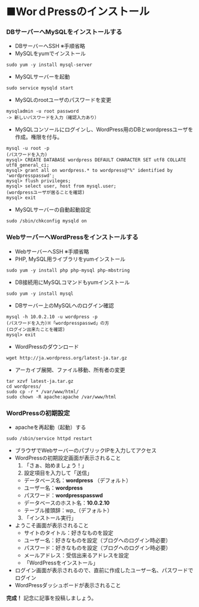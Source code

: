 ■WorｄPressのインストール
===

### DBサーバーへMySQLをインストールする

* DBサーバーへSSH ※手順省略
* MySQLをyumでインストール
```bash:
sudo yum -y install mysql-server
```
* MySQLサーバーを起動
```bash:
sudo service mysqld start
```
* MySQLのrootユーザのパスワードを変更
```bash:
mysqladmin -u root password
-> 新しいパスワードを入力（確認入力あり）
```
* MySQLコンソールにログインし、WordPress用のDBとwordpressユーザを作成。権限を付与。
```bash:
mysql -u root -p
(パスワードを入力)
mysql> CREATE DATABASE wordpress DEFAULT CHARACTER SET utf8 COLLATE utf8_general_ci;
mysql> grant all on wordpress.* to wordpress@"%" identified by 'wordpresspasswd';
mysql> flush privileges;
mysql> select user, host from mysql.user;
(wordpressユーザが居ることを確認)
mysql> exit
```
* MySQLサーバーの自動起動設定
```bash:
sudo /sbin/chkconfig mysqld on
```

### WebサーバーへWordPressをインストールする

* WebサーバーへSSH ※手順省略
* PHP, MySQL用ライブラリをyumインストール
```bash:
sudo yum -y install php php-mysql php-mbstring
```
* DB接続用にMySQLコマンドもyumインストール
```bash:
sudo yum -y install mysql
```
* DBサーバー上のMySQLへのログイン確認
```bash:
mysql -h 10.0.2.10 -u wordpress -p
(パスワードを入力)※「wordpresspasswd」の方
(ログイン出来たことを確認)
mysql> exit
```
* WordPressのダウンロード
```bash:
wget http://ja.wordpress.org/latest-ja.tar.gz
```
* アーカイブ展開、ファイル移動、所有者の変更
```bash:
tar xzvf latest-ja.tar.gz
cd wordpress/
sudo cp -r * /var/www/html/
sudo chown -R apache:apache /var/www/html
```

### WordPressの初期設定

* apacheを再起動（起動）する
```bash:
sudo /sbin/service httpd restart
```
* ブラウザでWebサーバーのパブリックIPを入力してアクセス
* WordPressの初期設定画面が表示されること
  1. 「さぁ、始めましょう！」
  2. 設定項目を入力して「送信」
    * データベース名：**wordpress** （デフォルト）
    * ユーザー名：**wordpress**
    * パスワード：**wordpresspasswd**
    * データベースのホスト名：**10.0.2.10**
    * テーブル接頭辞：wp_（デフォルト）
  3. 「インストール実行」
* ようこそ画面が表示されること
  * サイトのタイトル：好きなものを設定
  * ユーザー名：好きなものを設定（ブログへのログイン時必要）
  * パスワード：好きなものを設定（ブログへのログイン時必要）
  * メールアドレス：受信出来るアドレスを設定
  * 「WordPressをインストール」
* ログイン画面が表示されるので、直前に作成したユーザー名、パスワードでログイン
* WordPressダッシュボードが表示されること

**完成！**
記念に記事を投稿しましょう。
